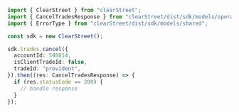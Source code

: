 <!-- Start SDK Example Usage -->
```typescript
import { ClearStreet } from "clearStreet";
import { CancelTradesResponse } from "clearStreet/dist/sdk/models/operations";
import { ErrorType } from "clearStreet/dist/sdk/models/shared";

const sdk = new ClearStreet();

sdk.trades.cancel({
  accountId: 548814,
  isClientTradeId: false,
  tradeId: "provident",
}).then((res: CancelTradesResponse) => {
  if (res.statusCode == 200) {
    // handle response
  }
});
```
<!-- End SDK Example Usage -->
